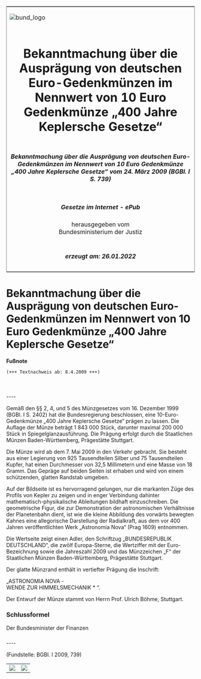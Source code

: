 <span id="DECKBLATT.html"></span>

<table border="0" frame="border" width="100%">

<tr valign="top">

<td align="left">

![bund\_logo](BfJ_2021_Web_de_de.gif)

</td>

<td align="right">

 

</td>

</tr>

<tr align="center" valign="middle">

<td colspan="2">

# Bekanntmachung über die Ausprägung von deutschen Euro-Gedenkmünzen im Nennwert von 10 Euro Gedenkmünze „400 Jahre Keplersche Gesetze“

</td>

</tr>

<tr align="center" valign="middle">

<td colspan="2">

##### Bekanntmachung über die Ausprägung von deutschen Euro-Gedenkmünzen im Nennwert von 10 Euro Gedenkmünze „400 Jahre Keplersche Gesetze“ vom 24. März 2009 (BGBl. I S. 739)

</td>

</tr>

<tr align="center" valign="middle">

<td colspan="2">

  
  

##### Gesetze im Internet - ePub  
  
herausgegeben vom  
Bundesministerium der Justiz

</td>

</tr>

<tr align="center" valign="bottom">

<td colspan="2">

  
  

##### erzeugt am: 26.01.2022

</td>

</tr>

</table>

<span id="BJNR073900009.html"></span>

# Bekanntmachung über die Ausprägung von deutschen Euro-Gedenkmünzen im Nennwert von 10 Euro Gedenkmünze „400 Jahre Keplersche Gesetze“

<div>

  
**Fußnote**

<div class="jnhtml">

<div>

<div class="jurAbsatz">

  

``` 
(+++ Textnachweis ab: 8.4.2009 +++)

 
```

</div>

</div>

</div>

</div>

<span id="BJNR073900009BJNE000100000.html"></span>

###   
\----

<div>

<div class="jnhtml">

<div>

<div class="jurAbsatz">

Gemäß den §§ 2, 4, und 5 des Münzgesetzes vom 16. Dezember 1999 (BGBl. I
S. 2402) hat die Bundesregierung beschlossen, eine 10-Euro-Gedenkmünze
„400 Jahre Keplersche Gesetze“ prägen zu lassen. Die Auflage der Münze
beträgt 1 843 000 Stück, darunter maximal 200 000 Stück in
Spiegelglanzausführung. Die Prägung erfolgt durch die Staatlichen Münzen
Baden-Württemberg, Prägestätte Stuttgart.

</div>

<div class="jurAbsatz">

Die Münze wird ab dem 7. Mai 2009 in den Verkehr gebracht. Sie besteht
aus einer Legierung von 925 Tausendteilen Silber und 75 Tausendteilen
Kupfer, hat einen Durchmesser von 32,5 Millimetern und eine Masse von 18
Gramm. Das Gepräge auf beiden Seiten ist erhaben und wird von einem
schützenden, glatten Randstab umgeben.

</div>

<div class="jurAbsatz">

Auf der Bildseite ist es hervorragend gelungen, nur die markanten Züge
des Profils von Kepler zu zeigen und in enger Verbindung dahinter
mathematisch-physikalische Ableitungen bildhaft einzuschreiben. Die
geometrische Figur, die zur Demonstration der astronomischen
Verhältnisse der Planetenbahn dient, ist wie die kleine Abbildung des
vorwärts bewegten Kahnes eine allegorische Darstellung der Radialkraft,
aus dem vor 400 Jahren veröffentlichten Werk „Astronomia Nova“ (Prag
1609) entnommen.

</div>

<div class="jurAbsatz">

Die Wertseite zeigt einen Adler, den Schriftzug „BUNDESREPUBLIK
DEUTSCHLAND“, die zwölf Europa-Sterne, die Wertziffer mit der
Euro-Bezeichnung sowie die Jahreszahl 2009 und das Münzzeichen „F“ der
Staatlichen Münzen Baden-Württemberg, Prägestätte Stuttgart.

</div>

<div class="jurAbsatz">

Der glatte Münzrand enthält in vertiefter Prägung die Inschrift:

</div>

<div class="jurAbsatz">

„ASTRONOMIA NOVA -  
WENDE ZUR HIMMELSMECHANIK \* “.

</div>

<div class="jurAbsatz">

Der Entwurf der Münze stammt von Herrn Prof. Ulrich Böhme, Stuttgart.

</div>

</div>

</div>

</div>

<span id="BJNR073900009BJNE000200000.html"></span>

### Schlussformel  

<div>

<div class="jnhtml">

<div>

<div class="jurAbsatz">

<span class="SP">Der Bundesminister der Finanzen</span>

</div>

</div>

</div>

</div>

<span id="BJNR073900009BJNE000300000.html"></span>

###   
\----

<div>

<div class="jnhtml">

<div>

<div class="jurAbsatz">

<div class="kommentar_Fundstelle">

(Fundstelle: BGBl. I 2009, 739)

</div>

  

</div>

|                                   |                                   |
| :-------------------------------- | :-------------------------------- |
| ![](bgbl1_2009_j0739-1_0010.jpeg) | ![](bgbl1_2009_j0739-1_0020.jpeg) |

</div>

</div>

</div>
